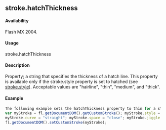 ## stroke.hatchThickness

#### Availability

Flash MX 2004.

#### Usage

stroke.hatchThickness

#### Description

Property; a string that specifies the thickness of a hatch line. This property is available only if the stroke.style
property is set to hatched (see [stroke.style](#!wielmic/developers-animatesdk-docs/test/Stroke_object/stroke20.md)). Acceptable values are "hairline", "thin", "medium", and "thick".

#### Example

```javascript
The following example sets the hatchThickness property to thin for a stroke style of hatched:
var myStroke = fl.getDocumentDOM().getCustomStroke(); myStroke.style = "hatched";
myStroke.curve = "straight"; myStroke.space = "close"; myStroke.jiggle = "wild"; myStroke.rotate = "free"; myStroke.length = "slight"; myStroke.hatchThickness = "thin";
fl.getDocumentDOM().setCustomStroke(myStroke);

```
